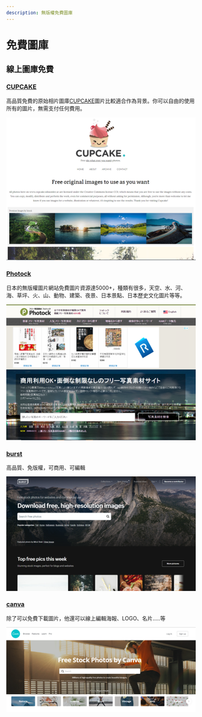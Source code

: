 ```yaml
---
description: 無版權免費圖庫
---
```


# 免費圖庫

## 線上圖庫免費

###  [CUPCAKE](http://cupcake.nilssonlee.se/)

高品質免費的原始相片圖庫[CUPCAKE](http://cupcake.nilssonlee.se/)圖片比較適合作為背景。你可以自由的使用所有的圖片，無需支付任何費用。

![](../.gitbook/assets/image%20%2851%29.png)

###  [Photock](https://www.photock.jp/)

日本的無版權圖片網站免費圖片資源達5000+，種類有很多，天空、水、河、海、草坪、火、山、動物、建築、夜景、日本景點、日本歷史文化圖片等等。

![](../.gitbook/assets/image%20%2879%29.png)

### [burst](https://burst.shopify.com/?ref=techmoon)

高品質、免版權，可商用、可編輯

![](../.gitbook/assets/image%20%2855%29.png)

### [canva](https://www.canva.com/photos/free/)

除了可以免費下載圖片，他還可以線上編輯海報、LOGO、名片.....等

![](../.gitbook/assets/image%20%2897%29.png)

